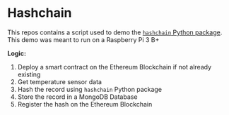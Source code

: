 # Hashchain
This repos contains a script used to demo the [`hashchain` Python package](https://pypi.org/project/hashchain/).
This demo was meant to run on a Raspberry Pi 3 B+

**Logic:** 
1.  Deploy a smart contract on the Ethereum Blockchain if not already existing
2.  Get temperature sensor data
3.  Hash the record using `hashchain` Python package
4.  Store the record in a MongoDB Database
5.  Register the hash on the Ethereum Blockchain